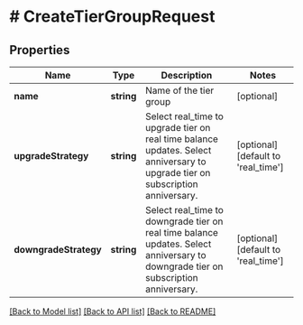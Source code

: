 # # CreateTierGroupRequest

## Properties

Name | Type | Description | Notes
------------ | ------------- | ------------- | -------------
**name** | **string** | Name of the tier group | [optional]
**upgradeStrategy** | **string** | Select real_time to upgrade tier on real time balance updates. Select anniversary to upgrade tier on subscription anniversary. | [optional] [default to 'real_time']
**downgradeStrategy** | **string** | Select real_time to downgrade tier on real time balance updates. Select anniversary to downgrade tier on subscription anniversary. | [optional] [default to 'real_time']

[[Back to Model list]](../../README.md#models) [[Back to API list]](../../README.md#endpoints) [[Back to README]](../../README.md)
